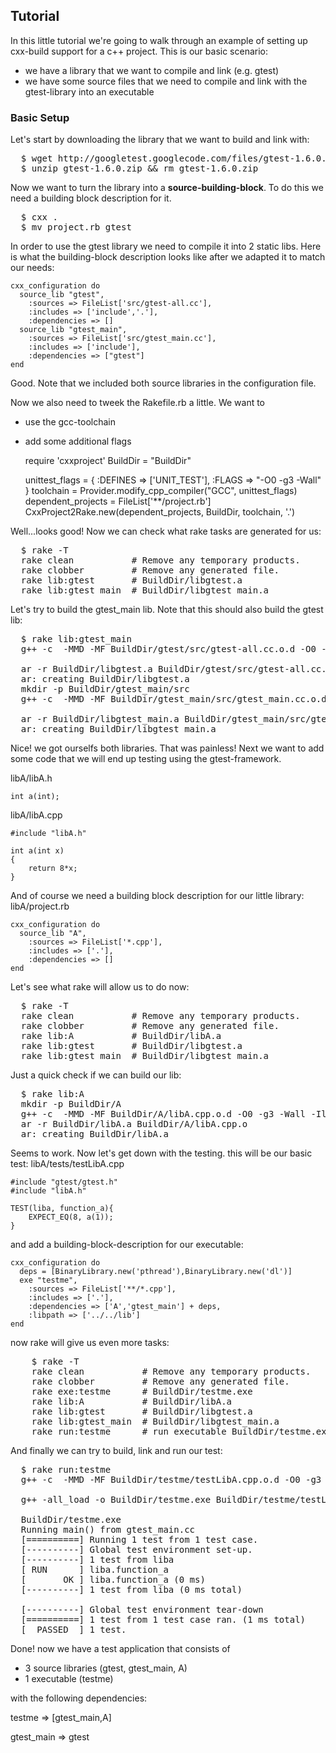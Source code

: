 
## Tutorial

In this little tutorial we're going to walk through an example of setting up cxx-build support for a c++ project.
This is our basic scenario:
* we have a library that we want to compile and link (e.g. gtest)
* we have some source files that we need to compile and link with the gtest-library into an executable

### Basic Setup

Let's start by downloading the library that we want to build and link with:


<pre class="terminal">
  $ wget http://googletest.googlecode.com/files/gtest-1.6.0.zip
  $ unzip gtest-1.6.0.zip && rm gtest-1.6.0.zip
</pre>

Now we want to turn the library into a **source-building-block**. To do this we need a building block description for it.

<pre class="terminal">
  $ cxx .
  $ mv project.rb gtest
</pre>

In order to use the gtest library we need to compile it into 2 static libs.
Here is what the building-block description looks like after we adapted it to match our needs:


    cxx_configuration do
      source_lib "gtest",
        :sources => FileList['src/gtest-all.cc'],
        :includes => ['include','.'],
        :dependencies => []
      source_lib "gtest_main",
        :sources => FileList['src/gtest_main.cc'],
        :includes => ['include'],
        :dependencies => ["gtest"]
    end

Good. Note that we included both source libraries in the configuration file.


Now we also need to tweek the Rakefile.rb a little. We want to 
* use the gcc-toolchain
* add some additional flags

    require 'cxxproject'
    BuildDir = "BuildDir"

    unittest_flags = {
      :DEFINES => ['UNIT_TEST'],
      :FLAGS => "-O0 -g3 -Wall"
    }
    toolchain = Provider.modify_cpp_compiler("GCC", unittest_flags)
    dependent_projects =  FileList['**/project.rb']
    CxxProject2Rake.new(dependent_projects, BuildDir, toolchain, '.')

Well...looks good! Now we can check what rake tasks are generated for us:

<pre class="terminal">
  $ rake -T
  rake clean           # Remove any temporary products.
  rake clobber         # Remove any generated file.
  rake lib:gtest       # BuildDir/libgtest.a
  rake lib:gtest_main  # BuildDir/libgtest_main.a
</pre>

Let's try to build the gtest_main lib. Note that this should also build the gtest lib:

<pre class="terminal">
  $ rake lib:gtest_main
  g++ -c  -MMD -MF BuildDir/gtest/src/gtest-all.cc.o.d -O0 -g3 -Wall -Igtest-1.6.0/include -Igtest-1.6.0 -DUNIT_TEST -o BuildDir/gtest/src/gtest-all.cc.o gtest-1.6.0/src/gtest-all.cc

  ar -r BuildDir/libgtest.a BuildDir/gtest/src/gtest-all.cc.o
  ar: creating BuildDir/libgtest.a
  mkdir -p BuildDir/gtest_main/src
  g++ -c  -MMD -MF BuildDir/gtest_main/src/gtest_main.cc.o.d -O0 -g3 -Wall -Igtest-1.6.0/include -Igtest-1.6.0 -DUNIT_TEST -o BuildDir/gtest_main/src/gtest_main.cc.o gtest-1.6.0/src/gtest_main.cc

  ar -r BuildDir/libgtest_main.a BuildDir/gtest_main/src/gtest_main.cc.o
  ar: creating BuildDir/libgtest_main.a
</pre>

Nice! we got ourselfs both libraries. That was painless!
Next we want to add some code that we will end up testing using the gtest-framework.

libA/libA.h

    int a(int);

libA/libA.cpp

    #include "libA.h"

    int a(int x)
    {
        return 8*x;
    }

And of course we need a building block description for our little library:
libA/project.rb

    cxx_configuration do
      source_lib "A",
        :sources => FileList['*.cpp'],
        :includes => ['.'],
        :dependencies => []
    end

Let's see what rake will allow us to do now:

<pre class="terminal">
  $ rake -T
  rake clean           # Remove any temporary products.
  rake clobber         # Remove any generated file.
  rake lib:A           # BuildDir/libA.a
  rake lib:gtest       # BuildDir/libgtest.a
  rake lib:gtest_main  # BuildDir/libgtest_main.a
</pre>

Just a quick check if we can build our lib:

<pre class="terminal">
  $ rake lib:A
  mkdir -p BuildDir/A
  g++ -c  -MMD -MF BuildDir/A/libA.cpp.o.d -O0 -g3 -Wall -IlibA -DUNIT_TEST -o BuildDir/A/libA.cpp.o libA/libA.cpp
  ar -r BuildDir/libA.a BuildDir/A/libA.cpp.o
  ar: creating BuildDir/libA.a
</pre>

Seems to work. Now let's get down with the testing.
this will be our basic test:
libA/tests/testLibA.cpp

    #include "gtest/gtest.h"
    #include "libA.h"

    TEST(liba, function_a){
        EXPECT_EQ(8, a(1));
    }

and add a building-block-description for our executable:

    cxx_configuration do
      deps = [BinaryLibrary.new('pthread'),BinaryLibrary.new('dl')]
      exe "testme",
        :sources => FileList['**/*.cpp'],
        :includes => ['.'],
        :dependencies => ['A','gtest_main'] + deps,
        :libpath => ['../../lib']
    end

now rake will give us even more tasks:

<pre class="terminal">
    $ rake -T
    rake clean           # Remove any temporary products.
    rake clobber         # Remove any generated file.
    rake exe:testme      # BuildDir/testme.exe
    rake lib:A           # BuildDir/libA.a
    rake lib:gtest       # BuildDir/libgtest.a
    rake lib:gtest_main  # BuildDir/libgtest_main.a
    rake run:testme      # run executable BuildDir/testme.exe
</pre>

And finally we can try to build, link and run our test:

<pre class="terminal">
  $ rake run:testme
  g++ -c  -MMD -MF BuildDir/testme/testLibA.cpp.o.d -O0 -g3 -Wall -IlibA/tests -IlibA -Igtest-1.6.0/include -Igtest-1.6.0 -DUNIT_TEST -o BuildDir/testme/testLibA.cpp.o libA/tests/testLibA.cpp

  g++ -all_load -o BuildDir/testme.exe BuildDir/testme/testLibA.cpp.o -Wl,--whole-archive -Llib -LBuildDir -lA -lgtest_main -lpthread -ldl -lgtest -Wl,--no-whole-archive

  BuildDir/testme.exe
  Running main() from gtest_main.cc
  [==========] Running 1 test from 1 test case.
  [----------] Global test environment set-up.
  [----------] 1 test from liba
  [ RUN      ] liba.function_a
  [       OK ] liba.function_a (0 ms)
  [----------] 1 test from liba (0 ms total)

  [----------] Global test environment tear-down
  [==========] 1 test from 1 test case ran. (1 ms total)
  [  PASSED  ] 1 test.
</pre>

Done! now we have a test application that consists of

* 3 source libraries (gtest, gtest_main, A)
* 1 executable (testme)

with the following dependencies:

  testme => [gtest_main,A]

  gtest_main => gtest









